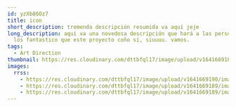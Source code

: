 ```yaml
---
id: yzXb86Oz7
title: icon
short_description: tremenda descripción resumida va aquí jeje
long_description: aquí va una novedosa descripción que hará a las personas saber
  los fantastico que este proyecto coño sí, siuuuu. vamos.
tags:
  - Art Direction
thumbnail: https://res.cloudinary.com/dttbfql17/image/upload/v1641669189/image2_varbi0.jpg
images:
  rrss:
    - https://res.cloudinary.com/dttbfql17/image/upload/v1641669190/image1_fszaxx.jpg
    - https://res.cloudinary.com/dttbfql17/image/upload/v1641669189/image2_varbi0.jpg
    - https://res.cloudinary.com/dttbfql17/image/upload/v1641669189/image3_m6vnmv.jpg
---
```

